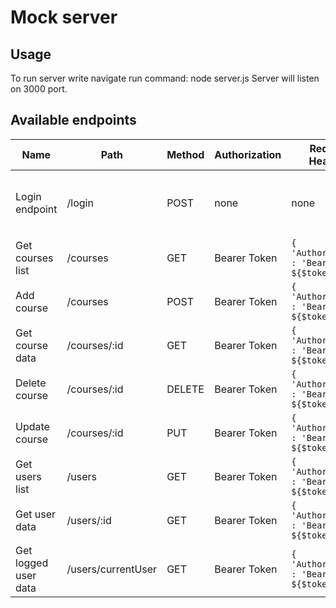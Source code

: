 # Mock server

## Usage

To run server write navigate run command: node server.js
Server will listen on 3000 port.

## Available endpoints

| Name                 | Path                    | Method              | Authorization | Request Headers                                                 | Request params                            | Request Body                                 | Response                                      | Description                                      |
| -------------------- | ----------------------- | ------------------- | ------------- |---------------------------------------------------------------- | ----------------------------------------- | -------------------------------------------- | ----------------------------------------------| ------------------------------------------------ |
| Login endpoint       | /login                  | POST                | none          | none                                                            | none                                      | ``` { email: string; password: string } ```  | ``` string                               ```  | On success response key will contain auth token  |
| Get courses list     | /courses                | GET                 | Bearer Token  | ``` { 'Authorization' : 'Bearer ${$token}' } ```                | none                                      | none                                         | ``` Course[] ```                              | Returns list of available courses                |
| Add course           | /courses                | POST                | Bearer Token  | ``` { 'Authorization' : 'Bearer ${$token}' } ```                | none                                      | ``` Course ```                               | ``` Course ```                                | Create course                                    |
| Get course data      | /courses/:id            | GET                 | Bearer Token  | ``` { 'Authorization' : 'Bearer ${$token}' } ```                | none                                      | none                                         | ``` Course                              ```   | Returns course                                   |
| Delete course        | /courses/:id            | DELETE              | Bearer Token  | ``` { 'Authorization' : 'Bearer ${$token}' } ```                | none                                      | none                                         | empty                                         | Delete course                                    |
| Update course        | /courses/:id            | PUT                 | Bearer Token  | ``` { 'Authorization' : 'Bearer ${$token}' } ```                | none                                      | ``` Course ```                               | empty                                         | Update course                                    |
| Get users list       | /users                  | GET                 | Bearer Token  | ``` { 'Authorization' : 'Bearer ${$token}' } ```                | none                                      |                                              | ``` User[]``                                  | Get users list data                              |
| Get user data        | /users/:id              | GET                 | Bearer Token  | ``` { 'Authorization' : 'Bearer ${$token}' } ```                | none                                      |                                              | ``` User ```                                  | Get user data                                    |
| Get logged user data | /users/currentUser      | GET                 | Bearer Token  | ``` { 'Authorization' : 'Bearer ${$token}' } ```                | none                                      |                                              | ``` User ```                                  | Get current logged in user data                  |
